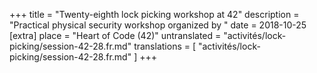 +++
title = "Twenty-eighth lock picking workshop at 42"
description = "Practical physical security workshop organized by "
date = 2018-10-25
[extra]
place = "Heart of Code (42)"
untranslated = "activités/lock-picking/session-42-28.fr.md"
translations = [
    "activités/lock-picking/session-42-28.fr.md"
]
+++
